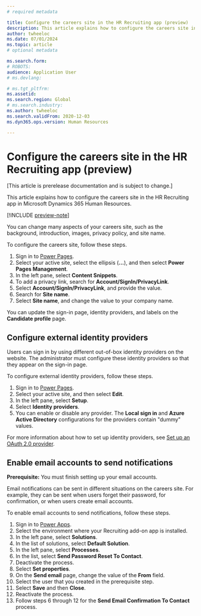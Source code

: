 ```yaml
---
# required metadata

title: Configure the careers site in the HR Recruiting app (preview)
description: This article explains how to configure the careers site in the HR Recruiting app in Microsoft Dynamics 365 Human Resources.
author: twheeloc
ms.date: 07/01/2024
ms.topic: article
# optional metadata

ms.search.form: 
# ROBOTS: 
audience: Application User
# ms.devlang: 

# ms.tgt_pltfrm: 
ms.assetid: 
ms.search.region: Global
# ms.search.industry: 
ms.author: twheeloc
ms.search.validFrom: 2020-12-03
ms.dyn365.ops.version: Human Resources

---
```


# Configure the careers site in the HR Recruiting app (preview)

[This article is prerelease documentation and is subject to change.]

This article explains how to configure the careers site in the HR Recruiting app in Microsoft Dynamics 365 Human Resources.

[!INCLUDE [preview-note](~/../shared-content/shared/preview-includes/preview-note-d365.md)]

You can change many aspects of your careers site, such as the background, introduction, images, privacy policy, and site name.

To configure the careers site, follow these steps.

1. Sign in to [Power Pages](https://make.powerpages.microsoft.com/).
1. Select your active site, select the ellipsis (**&hellip;**), and then select **Power Pages Management**.
1. In the left pane, select **Content Snippets**.
1. To add a privacy link, search for **Account/SignIn/PrivacyLink**.
1. Select **Account/SignIn/PrivacyLink**, and provide the value.
1. Search for **Site name**.
1. Select **Site name**, and change the value to your company name.

You can update the sign-in page, identity providers, and labels on the **Candidate profile** page.

## Configure external identity providers

Users can sign in by using different out-of-box identity providers on the website. The administrator must configure these identity providers so that they appear on the sign-in page.

To configure external identity providers, follow these steps.

1. Sign in to [Power Pages](https://make.powerpages.microsoft.com/).
1. Select your active site, and then select **Edit**.
1. In the left pane, select **Setup**.
1. Select **Identity providers**.
1. You can enable or disable any provider. The **Local sign in** and **Azure Active Directory** configurations for the providers contain "dummy" values.

For more information about how to set up identity providers, see [Set up an OAuth 2.0 provider](/power-pages/security/authentication/oauth2-provider).

## Enable email accounts to send notifications

**Prerequisite:** You must finish setting up your email accounts.

Email notifications can be sent in different situations on the careers site. For example, they can be sent when users forget their password, for confirmation, or when users create email accounts.

To enable email accounts to send notifications, follow these steps.

1. Sign in to [Power Apps](https://make.powerapps.com/).
1. Select the environment where your Recruiting add-on app is installed.
1. In the left pane, select **Solutions**.
1. In the list of solutions, select **Default Solution**.
1. In the left pane, select **Processes**.
1. In the list, select **Send Password Reset To Contact**.
1. Deactivate the process.
1. Select **Set properties**.
1. On the **Send email** page, change the value of the **From** field.
1. Select the user that you created in the prerequisite step.
1. Select **Save** and then **Close**.
1. Reactivate the process.
1. Follow steps 6 through 12 for the **Send Email Confirmation To Contact** process.
